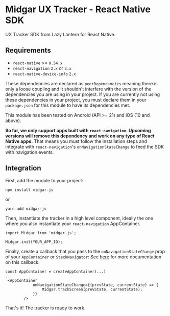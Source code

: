 # Midgar UX Tracker - React Native SDK

UX Tracker SDK from Lazy Lantern for React Native. 

## Requirements
 - `react-native` >= `0.54.x`
 - `react-navigation` `2.x` or `3.x`
 - `react-native-device-info` `2.x`
 
 These dependencies are declared as `peerDependencies` meaning there is only a loose coupling and it shouldn't interfere with the version of the dependencies you are using in your project. If you are currently not using these dependencies in your project, you must declare them in your `package.json` for this module to have its dependencies met.
 
 This module has been tested on Android (API >= 21) and iOS (10 and above).
 
 **So far, we only support apps built with `react-navigation`. Upcoming versions will remove this dependency and work on any type of React Native apps.**
 That means you must follow the installation steps and integrate with `react-navigation`'s `onNavigationStateChange` to feed the SDK with navigation events.
 
 ## Integration
First, add the module to your project:

```$bash
npm install midgar-js
```

or

```$bash
yarn add midgar-js
```

Then, instantiate the tracker in a high level component, ideally the one where you also instantiate your `react-navigation` AppContainer.

```$js
import Midgar from 'midgar-js';

Midgar.init(YOUR_APP_ID);
```

Finally, create a callback that you pass to the `onNavigationStateChange` prop of your `AppContainer` or `StackNavigator`:
See [here](https://reactnavigation.org/docs/en/app-containers.html#onnavigationstatechangeprevstate-newstate-action) for more documentation on this callback.

```$js
const AppContainer = createAppContainer(...)
...
 <AppContainer
            onNavigationStateChange={(prevState, currentState) => {
                Midgar.trackScreen(prevState, currentState);
            }}
        />
```

That's it! The tracker is ready to work. 
